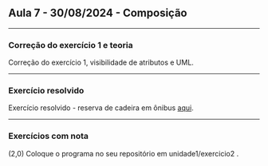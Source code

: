 ## Aula 7 - 30/08/2024 - Composição

---

### Correção do exercício 1 e teoria

Correção do exercício 1, visibilidade de atributos e UML.

---

### Exercício resolvido

Exercício resolvido - reserva de cadeira em ônibus [aqui](exercicio2_0.md).

---

### Exercícios com nota

(2,0) Coloque o programa no seu repositório em unidade1/exercicio2 .
